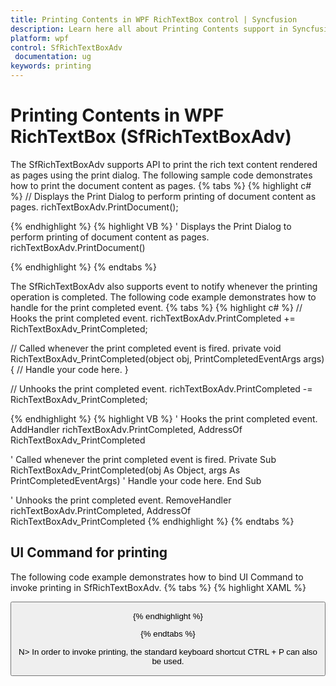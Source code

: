 ```yaml
---
title: Printing Contents in WPF RichTextBox control | Syncfusion
description: Learn here all about Printing Contents support in Syncfusion WPF RichTextBox (SfRichTextBoxAdv) control and more.
platform: wpf
control: SfRichTextBoxAdv
 documentation: ug
keywords: printing
---
```

# Printing Contents in WPF RichTextBox (SfRichTextBoxAdv)

The SfRichTextBoxAdv supports API to print the rich text content rendered as pages using the print dialog.
The following sample code demonstrates how to print the document content as pages.
{% tabs %}
{% highlight c# %}
// Displays the Print Dialog to perform printing of document content as pages.
richTextBoxAdv.PrintDocument();


{% endhighlight %}
{% highlight VB %}
' Displays the Print Dialog to perform printing of document content as pages.
richTextBoxAdv.PrintDocument()


{% endhighlight %}
{% endtabs %}

The SfRichTextBoxAdv also supports event to notify whenever the printing operation is completed. The following code example demonstrates how to handle for the print completed event.
{% tabs %}
{% highlight c# %}
// Hooks the print completed event.
richTextBoxAdv.PrintCompleted += RichTextBoxAdv_PrintCompleted;

// Called whenever the print completed event is fired.
private void RichTextBoxAdv_PrintCompleted(object obj, PrintCompletedEventArgs args)
{
    // Handle your code here.
}

// Unhooks the print completed event.
richTextBoxAdv.PrintCompleted -= RichTextBoxAdv_PrintCompleted;


{% endhighlight %}
{% highlight VB %}
' Hooks the print completed event.
AddHandler richTextBoxAdv.PrintCompleted, AddressOf RichTextBoxAdv_PrintCompleted

' Called whenever the print completed event is fired.
Private Sub RichTextBoxAdv_PrintCompleted(obj As Object, args As PrintCompletedEventArgs)
	' Handle your code here.
End Sub

' Unhooks the print completed event.
RemoveHandler richTextBoxAdv.PrintCompleted, AddressOf RichTextBoxAdv_PrintCompleted
{% endhighlight %}
{% endtabs %}

## UI Command for printing

The following code example demonstrates how to bind UI Command to invoke printing in SfRichTextBoxAdv.
{% tabs %}
{% highlight XAML %}
<!-- Binds button to the PrintDocumentCommand -->
<Button Content="Print" Command="RichTextBoxAdv:SfRichTextBoxAdv.PrintDocumentCommand" CommandTarget="{Binding ElementName=richTextBoxAdv}" />


{% endhighlight %}

{% endtabs %}

N> In order to invoke printing, the standard keyboard shortcut CTRL + P can also be used.
